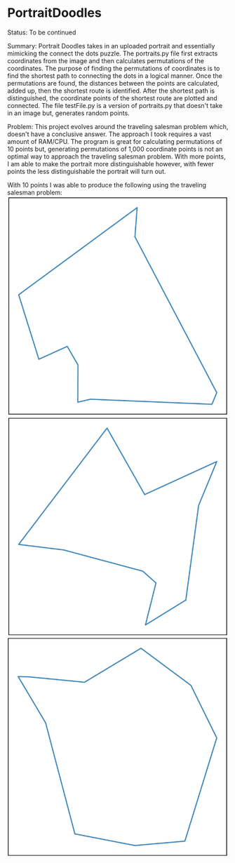 # PortraitDoodles

Status: To be continued

Summary: Portrait Doodles takes in an uploaded portrait and essentially mimicking the connect the dots puzzle. The portraits.py file first extracts coordinates from the image and then calculates permutations of the coordinates. The purpose of finding the permutations of coordinates is to find the shortest path to connecting the dots in a logical manner. Once the permutations are found, the distances between the points are calculated, added up, then the shortest route is identified. After the shortest path is distinguished, the coordinate points of the shortest route are plotted and connected. The file testFile.py is a version of portraits.py that doesn't take in an image but, generates random points.

Problem: This project evolves around the traveling salesman problem which, doesn't have a conclusive answer. The approach I took requires a vast amount of RAM/CPU. The program is great for calculating permutations of 10 points but, generating permutations of 1,000 coordinate points is not an optimal way to approach the traveling salesman problem. With more points, I am able to make the portrait more distinguishable however, with fewer points the less distinguishable the portrait will turn out.

With 10 points I was able to produce the following using the traveling salesman problem:
![](images/tsp_one.png)
![](images/tsp_two.png)
![](images/tsp_three.png)




